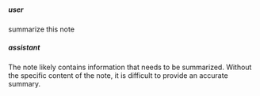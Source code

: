 ##### user
summarize this note

##### assistant
The note likely contains information that needs to be summarized. Without the specific content of the note, it is difficult to provide an accurate summary.